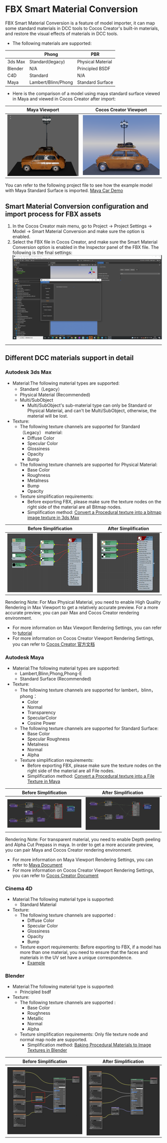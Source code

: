 # FBX Smart Material Conversion
FBX Smart Material Conversion is a feature of model importer, it can map some standard materials in DCC tools to Cocos Creator's built-in materials, and restore the visual effects of materials in DCC tools.
* The following materials are supported:

|         | Phong               | PBR               |
|---------|---------------------|-------------------|
| 3ds Max | Standard(legacy)    | Physical Material |
| Blender | N/A                 | Principled BSDF   |
| C4D     | Standard            | N/A               |
| Maya    | Lambert/Blinn/Phong | Standard Surface  |
 
* Here is the comparison of a model using maya standard surface viewed in Maya and viewed in Cocos Creator after import:

| Maya Viewport              | Cocos Creator Viewport       |
|----------------------------|------------------------------|
| ![Maya](maya-viewport.png) | ![cocos](cocos-viewport.png) |

You can refer to the following project file to see how the example model with Maya Standard Surface is imported. [Maya Car Demo](maya_car.zip)

## Smart Material Conversion configuration and import process for FBX assets
1. In the Cocos Creator main menu, go to Project -> Project Settings -> Model -> Smart Material Conversion and make sure the option is enabled.
2. Select the FBX file in Cocos Creator, and make sure the Smart Material Conversion option is enabled in the Inspector panel of the FBX file.
The following is the final settings:
![img_6.png](enable-smart-conversion.png)

---
## Different DCC materials support in detail
### Autodesk 3ds Max
- Material:The following material types are supported:
  - Standard（Legacy）
  - Physical Material (Recommended)
  - Multi/SubObject
    - Multi/SubObject's sub-material type can only be Standard or Physical Material, and can't be Multi/SubObject, otherwise, the material will be lost.
- Texture:
  - The following texture channels are supported for Standard（Legacy） material:
    - Diffuse Color
    - Specular Color 
    - Glossiness 
    - Opacity 
    - Bump
  - The following texture channels are supported for Physical Material:
    - Base Color 
    - Roughness
    - Metalness
    - Bump
    - Opacity
  - Texture simplification requirements:
    - Before exporting FBX, please make sure the texture nodes on the right side of the material are all Bitmap nodes. 
    - Simplification method: [Convert a Procedural texture into a bitmap image texture in 3ds Max](https://knowledge.autodesk.com/support/3ds-Max/learn-explore/caas/sfdcarticles/sfdcarticles/How-to-convert-a-Procedural-texture-into-a-bitmap-image-texture-in-3ds-Max-for-fbx-export.html)
        

| Before Simplification | After Simplification    |
|-----------------------|-------------------------|
| ![img.png](img.png)   | ![img_1.png](img_1.png) |

Rendering Note: For Max Physical Material, you need to enable High Quality Rendering in Max Viewport to get a relatively accurate preview. For a more accurate preview, you can pair Max and Cocos Creator rendering environment.
* For more information on Max Viewport Rendering Settings, you can refer to [tutorial](https://www.youtube.com/watch?v=82hhg8Q1nus&list=PL9xXzsdQ6pbZGBnVSKMBO_BCYjzmFTj0R&index=2)
* For more information on Cocos Creator Viewport Rendering Settings, you can refer to [Cocos Creator 官方文档](https://docs.cocos.com/creator/manual/zh/module-map/graphics.html)

### Autodesk Maya
- Material:The following material types are supported:
  - Lambert,Blinn,Phong,Phong-E
  - Standard Surface (Recommended)
- Texture:
  - The following texture channels are supported for lambert，blinn，phong：
    - Color
    - Normal
    - Transparency
    - SpecularColor
    - Cosine Power
  - The following texture channels are supported for Standard Surface:
    - Base Color
    - Specular Roughness 
    - Metalness
    - Normal 
    - Alpha
  - Texture simplification requirements:
    - Before exporting FBX, please make sure the texture nodes on the right side of the material are all File nodes. 
    - Simplification method: [Convert a Procedural texture into a File Texture in Maya](https://knowledge.autodesk.com/support/Maya/learn-explore/caas/CloudHelp/cloudhelp/2016/ENU/Maya/files/GUID-0F504570-CB7A-49D3-A7A2-83438C353A9C-htm.html)

| Before Simplification   | After Simplification     |
|-------------------------|--------------------------|
| ![img_2.png](img_2.png) | ![img_3.png](img_3.png)  |

Rendering Note: For transparent material, you need to enable Depth peeling and Alpha Cut Prepass in maya. In order to get a more accurate preview, you can pair Maya and Cocos Creator rendering environment.
* For more information on Maya Viewport Rendering Settings, you can refer to [Maya Document](https://help.autodesk.com/view/MAYAUL/2022/ENU/)
* For more information on Cocos Creator Viewport Rendering Settings, you can refer to [Cocos Creator Document](https://docs.cocos.com/creator/manual/zh/module-map/graphics.html)

### Cinema 4D
- Material:The following material type is supported:
  - Standard Material
- Texture:
  - The following texture channels are supported :
    - Diffuse Color
    - Specular Color 
    - Glossiness 
    - Opacity 
    - Bump
  - Texture export requirements: Before exporting to FBX, if a model has more than one material, you need to ensure that the faces and materials in the UV set have a unique correspondence.
    - [Example](https://github.com/cocos-creator/3d-tasks/issues/11267)


### Blender
   - Material:The following material type is supported:
     - Principled bsdf
   - Texture:
     - The following texture channels are supported :
       - Base Color
       - Roughness
       - Metallic
       - Normal
       - Alpha
     - Texture simplification requirements: Only file texture node and normal map node are supported. 
       - Simplification method: [Baking Procedural Materials to Image Textures in Blender](https://www.youtube.com/watch?v=AB24ITZHtuE)

| Before Simplification   | After Simplification    |
|-------------------------|-------------------------|
| ![img_4.png](img_4.png) | ![img_5.png](img_5.png) |



